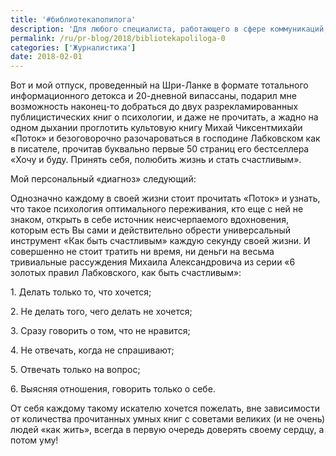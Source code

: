 ```yaml
---
title: '#библиотекаполилога'
description: 'Для любого специалиста, работающего в сфере коммуникаций, самым долгожданным отпуском является отпуск наедине с собой. Желательно на краю земли, в горах или у океана. Но обязательным критерием в любом случае будет являться отсутствие людей, единение с природой и наличие хорошей книги, а лучше двух.'
permalink: /ru/pr-blog/2018/bibliotekapoliloga-0
categories: ['Журналистика']
date: 2018-02-01
---
```

<p>Вот и мой отпуск, проведенный на Шри-Ланке в формате тотального информационного детокса и 20-дневной випассаны, подарил мне возможность наконец-то добраться до двух разрекламированных публицистических книг о психологии, и даже не прочитать, а жадно на одном дыхании проглотить культовую книгу Михай Чиксентмихайи &laquo;Поток&raquo; и безоговорочно разочароваться в господине Лабковском как в писателе, прочитав буквально первые 50 страниц его бестселлера &laquo;Хочу и буду. Принять себя, полюбить жизнь и стать счастливым&raquo;.</p>
<p>Мой персональный &laquo;диагноз&raquo; следующий:</p>
<p>Однозначно каждому в своей жизни стоит прочитать &laquo;Поток&raquo; и узнать, что такое психология оптимального переживания, кто еще с ней не знаком, открыть в себе источник неисчерпаемого вдохновения, которым есть Вы сами и действительно обрести универсальный инструмент &laquo;Как быть счастливым&raquo; каждую секунду своей жизни. И совершенно не стоит тратить ни время, ни деньги на весьма тривиальные рассуждения Михаила Александровича из серии &laquo;6 золотых правил Лабковского, как быть счастливым&raquo;:</p>
<p>1. Делать только то, что хочется;</p>
<p>2. Не делать того, чего делать не хочется;</p>
<p>3. Сразу говорить о том, что не нравится;</p>
<p>4. Не отвечать, когда не спрашивают;</p>
<p>5. Отвечать только на вопрос;</p>
<p>6. Выясняя отношения, говорить только о себе.</p>
<p>От себя каждому такому искателю хочется пожелать, вне зависимости от количества прочитанных умных книг с советами великих (и не очень) людей &laquo;как жить&raquo;, всегда в первую очередь доверять своему сердцу, а потом уму!</p>

